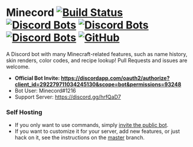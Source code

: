 # Minecord [![Build Status](https://travis-ci.org/Tisawesomeness/Minecord.svg?branch=refactor)](https://travis-ci.org/Tisawesomeness/Minecord) [![Discord Bots](https://discordbots.org/api/widget/status/292279711034245130.png)](https://discordbots.org/bot/292279711034245130) [![Discord Bots](https://discordbots.org/api/widget/servers/292279711034245130.png)](https://discordbots.org/bot/292279711034245130) [![Discord Bots](https://discordbots.org/api/widget/upvotes/292279711034245130.png)](https://discordbots.org/bot/292279711034245130) [![GitHub](https://img.shields.io/github/license/Tisawesomeness/Minecord)](https://github.com/Tisawesomeness/Minecord/blob/refactor/LICENSE)

A Discord bot with many Minecraft-related features, such as name history, skin renders, color codes, and recipe lookup! Pull Requests and issues are welcome.

- **Official Bot Invite: https://discordapp.com/oauth2/authorize?client_id=292279711034245130&scope=bot&permissions=93248**
- Bot User: Minecord#1216
- Support Server: https://discord.gg/hrfQaD7

### Self Hosting

- If you only want to use commands, simply [invite the public bot](https://discordapp.com/oauth2/authorize?client_id=292279711034245130&scope=bot&permissions=93248).
- If you want to customize it for your server, add new features, or just hack on it, see the instructions on the [master](https://github.com/Tisawesomeness/Minecord/tree/master) branch.
